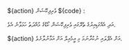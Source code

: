 ${action} ވެރިފިކޭޝަން ${code} :

އަދި އެއްގަޑިއިރުގެ ތެރޭގައި ވެރިފިކޭޝަން ކޯޑްގެ މުއްދަތު ހަމަވާނެ އެވެ.

${action} އަށް އެޕްލައި ނުކުރާނަމަ މި އީމެއިލް އަށް އަޅާނުލާށެވެ.